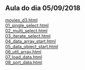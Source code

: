 ## Aula do dia 05/09/2018

[movies\_d3.html](movies_d3.html)<br>
[01\_single\_select.html](01_single_select.html)<br>
[02\_multi\_select.html](02_multi_select.html)<br>
[03\_iterate\_select.html](03_iterate_select.html)<br>
[04\_data\_array\_start.html](04_data_array_start.html)<br>
[05\_data\_object\_start.html](05_data_object_start.html)<br>
[06\_util\_array.html](06_util_array.html)<br>
[07\_load\_data.html](07_load_data.html)<br>
[08\_sort\_data.html](08_sort_data.html)<br>
